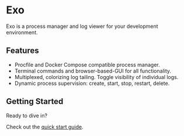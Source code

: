 # Exo

Exo is a process manager and log viewer for your development environment.

## Features

- Procfile and Docker Compose compatible process manager.
- Terminal commands and browser-based-GUI for all functionality.
- Multiplexed, colorizing log tailing. Toggle visibility of individual logs.
- Dynamic process supervision: create, start, stop, restart, delete.

## Getting Started

Ready to dive in?

Check out the [quick start guide](./getting-started/quick-start.md).
